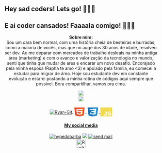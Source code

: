 ## Hey sad coders! Lets go! 🧔🏾🚀
## E ai coder cansados! Faaaala comigo! 🧔🏾🚀

<div align= "center">
  <div class="aboutMe">
    <p><strong>Sobre mim:</strong><br>
  Sou um cara bem normal, com uma história cheia de besteiras e burradas, como a maioria de vocês, mas que no auge dos 30 anos de idade, resolveu ser dev.
  Ao me deparar com mercados de trabalho desleais na minha antiga área (marketing) e com o avanço e valorização da tecnologia no mundo, senti que tinha que mudar de ares e encarar um novo desafio.
  Encorajado pela minha esposa (Rapha te amo <3) e apoiado pela família, eu comecei a estudar para migrar de área.
  Hoje sou estudante dev em constante evolução e estarei postando a minha rotina de códigos aqui sempre que possível. 
  Bora compartilhar, vamos pra cima.
  </p>
</div>
<div align="center">
  <a href="https://github.com/RyanPinheiroBarba">
  <img height="20em"  src="https://wakatime.com/badge/user/6438a240-a7a1-4d5c-8249-83dea4680783.svg"/><br>
  <img height="170em" src="https://github-readme-stats.vercel.app/api/top-langs/?username=RyanPinheiroBarba&layout=compact&langs_count=7&theme=flag-india"/>
</div>
<div style="display: inline_block"><br>
   <img align="center" alt="Ryan-Git" height="30" width="70" src="https://git-scm.com/images/logos/downloads/Git-Logo-1788C.png" title="Git">
   <img align="center" alt="Ryan-HTML" height="30" width="40" src="https://raw.githubusercontent.com/devicons/devicon/master/icons/html5/html5-original.svg" title="HTML5">
   <img align="center" alt="Ryan-CSS" height="30" width="40" src="https://raw.githubusercontent.com/devicons/devicon/master/icons/css3/css3-original.svg" title="CSS3">
   <img align="center" alt="Ryan-Js" height="30" width="40" src="https://raw.githubusercontent.com/devicons/devicon/master/icons/javascript/javascript-plain.svg" title="Javascript">
</div>
<div>  
<h4 align="center">My social media</h4>
</div>
<div> 
  <a href="https://www.instagram.com/hypedobarba/" target="_blank"><img src="https://img.shields.io/badge/-Instagram-%23E4405F?style=for-the-badge&logo=instagram&logoColor=white" target="_blank" title="hypedobarba"></a>
  <a href="https://www.linkedin.com/in/ryan-pinheiro-2a8436223/" target="_blank" title="my linked in"><img src="https://img.shields.io/badge/-LinkedIn-%230077B5?style=for-the-badge&logo=linkedin&logoColor=white" target="_blank"></a> 
  <a href = "mailto:ryanpinheiro1991@gmail.com"><img src="https://img.shields.io/badge/-Gmail-%23333?style=for-the-badge&logo=gmail&logoColor=white" target="_blank" title="send mail"></a>
</div>
<div>
  <img src="https://assets10.lottiefiles.com/packages/lf20_13mYuqdmso.json"  background="transparent"  speed="0.3"  style="width: 30px; height: 30px;"  loop controls autoplay title="RocketMan">
</div>
